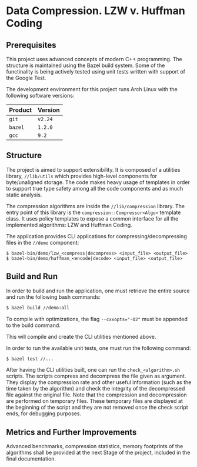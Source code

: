 # Data Compression. LZW v. Huffman Coding

## Prerequisites

This project uses advanced concepts of modern C++ programming. The structure is maintained using the
Bazel build system. Some of the functinality is being actively tested using unit tests written with
support of the Google Test.

The development environment for this project runs Arch Linux with the following software versions:

| Product | Version |
|---------|---------|
| `git`   | `v2.24` |
| `bazel` | `1.2.0` |
| `gcc`   | `9.2`   |

## Structure

The project is aimed to support extensibility. It is composed of a utilities library, `//lib/utils`
which provides high-level components for byte/unaligned storage. The code makes heavy usage of
templates in order to support true type safety among all the code components and as much static
analysis.

The compression algorithms are inside the `//lib/compression` library. The entry point of this
library is the `compression::Compressor<Algo>` template class. It uses policy templates to expose
a common interface for all the implemented algorithms: LZW and Huffman Coding.

The application provides CLI applications for compressing/decompressing files in the `//demo`
component:

    $ bazel-bin/demo/lzw_<compress|decompress> <input_file> <output_file>
    $ bazel-bin/demo/huffman_<encode|decode> <input_file> <output_file>

## Build and Run

In order to build and run the application, one must retrieve the entire source and run the following
bash commands:

```bash
$ bazel build //demo:all
```

To compile with optimizations, the flag `--cxxopts="-O2"` must be appended to the build command.

This will compile and create the CLI utilities mentioned above.

In order to run the available unit tests, one must run the following command:

```bash
$ bazel test //...
```

After having the CLI utilities built, one can run the `check_<algorithm>.sh` scripts. The scripts
compress and decompress the file given as argument. They display the compression rate and other
useful information (such as the time taken by the algorithm) and check the integrity of the
decompressed file against the original file. Note that the compression and decompression are
performed on temporary files. These temporary files are displayed at the beginning of the script and
they are not removed once the check script ends, for debugging purposes.

## Metrics and Further Improvements

Advanced benchmarks, compression statistics, memory footprints of the algorithms shall be provided
at the next Stage of the project, included in the final documentation. 
